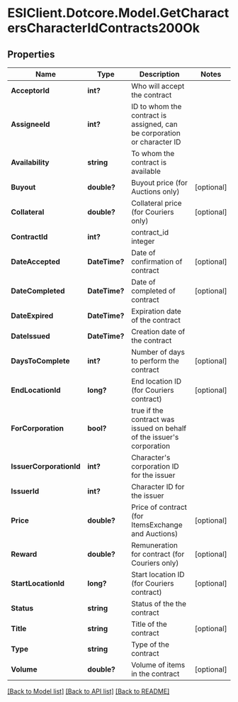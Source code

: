 # ESIClient.Dotcore.Model.GetCharactersCharacterIdContracts200Ok
## Properties

Name | Type | Description | Notes
------------ | ------------- | ------------- | -------------
**AcceptorId** | **int?** | Who will accept the contract | 
**AssigneeId** | **int?** | ID to whom the contract is assigned, can be corporation or character ID | 
**Availability** | **string** | To whom the contract is available | 
**Buyout** | **double?** | Buyout price (for Auctions only) | [optional] 
**Collateral** | **double?** | Collateral price (for Couriers only) | [optional] 
**ContractId** | **int?** | contract_id integer | 
**DateAccepted** | **DateTime?** | Date of confirmation of contract | [optional] 
**DateCompleted** | **DateTime?** | Date of completed of contract | [optional] 
**DateExpired** | **DateTime?** | Expiration date of the contract | 
**DateIssued** | **DateTime?** | Сreation date of the contract | 
**DaysToComplete** | **int?** | Number of days to perform the contract | [optional] 
**EndLocationId** | **long?** | End location ID (for Couriers contract) | [optional] 
**ForCorporation** | **bool?** | true if the contract was issued on behalf of the issuer&#39;s corporation | 
**IssuerCorporationId** | **int?** | Character&#39;s corporation ID for the issuer | 
**IssuerId** | **int?** | Character ID for the issuer | 
**Price** | **double?** | Price of contract (for ItemsExchange and Auctions) | [optional] 
**Reward** | **double?** | Remuneration for contract (for Couriers only) | [optional] 
**StartLocationId** | **long?** | Start location ID (for Couriers contract) | [optional] 
**Status** | **string** | Status of the the contract | 
**Title** | **string** | Title of the contract | [optional] 
**Type** | **string** | Type of the contract | 
**Volume** | **double?** | Volume of items in the contract | [optional] 

[[Back to Model list]](../README.md#documentation-for-models) [[Back to API list]](../README.md#documentation-for-api-endpoints) [[Back to README]](../README.md)

